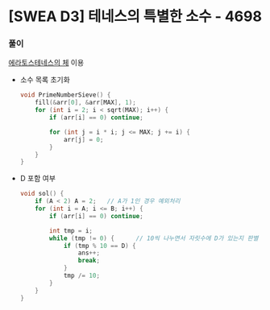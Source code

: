 # [SWEA D3] 테네스의 특별한 소수 - 4698
    
### 풀이
[에라토스테네스의 체](https://ko.wikipedia.org/wiki/%EC%97%90%EB%9D%BC%ED%86%A0%EC%8A%A4%ED%85%8C%EB%84%A4%EC%8A%A4%EC%9D%98_%EC%B2%B4) 이용
- 소수 목록 초기화
    ```cpp
    void PrimeNumberSieve() {
        fill(&arr[0], &arr[MAX], 1);
        for (int i = 2; i < sqrt(MAX); i++) {
            if (arr[i] == 0) continue;

            for (int j = i * i; j <= MAX; j += i) {
                arr[j] = 0;
            }
        }
    }
    ```

- D 포함 여부
    ```cpp
    void sol() {
        if (A < 2) A = 2;   // A가 1인 경우 예외처리
        for (int i = A; i <= B; i++) {
            if (arr[i] == 0) continue;

            int tmp = i;
            while (tmp != 0) {      // 10씩 나누면서 자릿수에 D가 있는지 판별
                if (tmp % 10 == D) {
                    ans++;
                    break;
                }
                tmp /= 10;
            }
        }
    }
    ```

